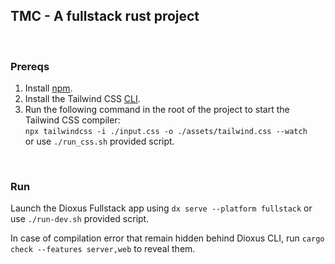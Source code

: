 ## TMC - A fullstack rust project

<br/>

### Prereqs

1. Install [npm](https://docs.npmjs.com/downloading-and-installing-node-js-and-npm).
2. Install the Tailwind CSS [CLI](https://tailwindcss.com/docs/installation).
3. Run the following command in the root of the project to start the Tailwind CSS compiler:<br/>
   `npx tailwindcss -i ./input.css -o ./assets/tailwind.css --watch` <br/>
   or use `./run_css.sh` provided script.

<br/>

### Run

Launch the Dioxus Fullstack app using `dx serve --platform fullstack` or use `./run-dev.sh` provided script.

In case of compilation error that remain hidden behind Dioxus CLI, run `cargo check --features server,web` to reveal them.
